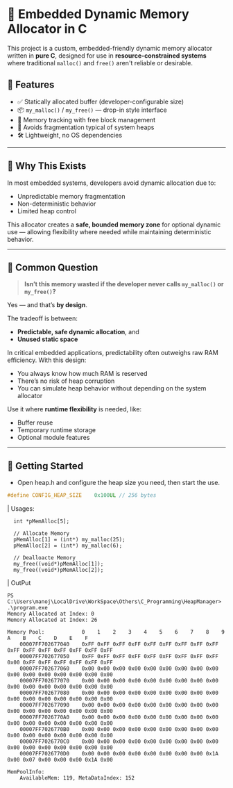# 🧠 Embedded Dynamic Memory Allocator in C

This project is a custom, embedded-friendly dynamic memory allocator written in **pure C**, designed for use in **resource-constrained systems** where traditional `malloc()` and `free()` aren't reliable or desirable.

## 🔧 Features

- ✅ Statically allocated buffer (developer-configurable size)
- 📦 `my_malloc()` / `my_free()` — drop-in style interface
- 🧠 Memory tracking with free block management
- 🚫 Avoids fragmentation typical of system heaps
- 🛠️ Lightweight, no OS dependencies

---

## 🚀 Why This Exists

In most embedded systems, developers avoid dynamic allocation due to:
- Unpredictable memory fragmentation
- Non-deterministic behavior
- Limited heap control

This allocator creates a **safe, bounded memory zone** for optional dynamic use — allowing flexibility where needed while maintaining deterministic behavior.

---

## 💭 Common Question

> **Isn’t this memory wasted if the developer never calls `my_malloc()` or `my_free()`?**

Yes — and that’s **by design**.

The tradeoff is between:
- **Predictable, safe dynamic allocation**, and
- **Unused static space**

In critical embedded applications, predictability often outweighs raw RAM efficiency. With this design:
- You always know how much RAM is reserved
- There’s no risk of heap corruption
- You can simulate heap behavior without depending on the system allocator

Use it where **runtime flexibility** is needed, like:
- Buffer reuse
- Temporary runtime storage
- Optional module features

---

## 🧪 Getting Started

- Open heap.h and configure the heap size you need, then start the use.

```c
#define CONFIG_HEAP_SIZE    0x100UL // 256 bytes
```

| Usages:
```
  int *pMemAlloc[5];

  // Allocate Memory
  pMemAlloc[1] = (int*) my_malloc(25);
  pMemAlloc[2] = (int*) my_malloc(6);

  // Dealloacte Memory
  my_free((void*)pMemAlloc[1]);
  my_free((void*)pMemAlloc[2]);
```

| OutPut

```
PS C:\Users\manoj\LocalDrive\WorkSpace\Others\C_Programming\HeapManager> .\program.exe
Memory Allocated at Index: 0
Memory Allocated at Index: 26

Memory Pool:            0    1    2    3    4    5    6    7    8    9    A    B    C    D    E    F    
    00007FF702677040    0xFF 0xFF 0xFF 0xFF 0xFF 0xFF 0xFF 0xFF 0xFF 0xFF 0xFF 0xFF 0xFF 0xFF 0xFF 0xFF 
    00007FF702677050    0xFF 0xFF 0xFF 0xFF 0xFF 0xFF 0xFF 0xFF 0xFF 0x00 0xFF 0xFF 0xFF 0xFF 0xFF 0xFF 
    00007FF702677060    0x00 0x00 0x00 0x00 0x00 0x00 0x00 0x00 0x00 0x00 0x00 0x00 0x00 0x00 0x00 0x00 
    00007FF702677070    0x00 0x00 0x00 0x00 0x00 0x00 0x00 0x00 0x00 0x00 0x00 0x00 0x00 0x00 0x00 0x00 
    00007FF702677080    0x00 0x00 0x00 0x00 0x00 0x00 0x00 0x00 0x00 0x00 0x00 0x00 0x00 0x00 0x00 0x00 
    00007FF702677090    0x00 0x00 0x00 0x00 0x00 0x00 0x00 0x00 0x00 0x00 0x00 0x00 0x00 0x00 0x00 0x00 
    00007FF7026770A0    0x00 0x00 0x00 0x00 0x00 0x00 0x00 0x00 0x00 0x00 0x00 0x00 0x00 0x00 0x00 0x00 
    00007FF7026770B0    0x00 0x00 0x00 0x00 0x00 0x00 0x00 0x00 0x00 0x00 0x00 0x00 0x00 0x00 0x00 0x00 
    00007FF7026770C0    0x00 0x00 0x00 0x00 0x00 0x00 0x00 0x00 0x00 0x00 0x00 0x00 0x00 0x00 0x00 0x00 
    00007FF7026770D0    0x00 0x00 0x00 0x00 0x00 0x00 0x00 0x00 0x1A 0x00 0x07 0x00 0x00 0x00 0x1A 0x00 

MemPoolInfo:
    AvailableMem: 119, MetaDataIndex: 152